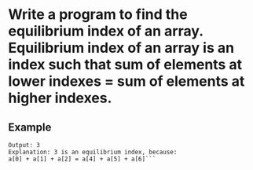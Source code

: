 # Write a program to find the equilibrium index of an array. Equilibrium index of an array is an index such that sum of elements at lower indexes = sum of elements at higher indexes.

## Example

```Input: A[] = {-7, 1, 5, 2, -4, 3, 0}
Output: 3
Explanation: 3 is an equilibrium index, because:
a[0] + a[1] + a[2] = a[4] + a[5] + a[6]```






